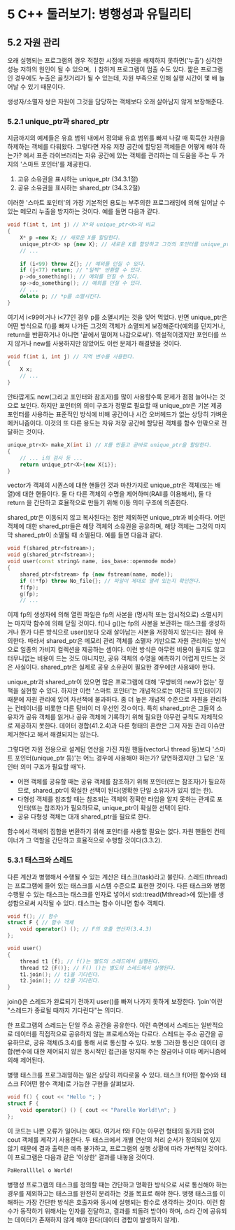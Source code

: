 # 5 C++ 둘러보기: 병행성과 유틸리티

## 5.2 자원 관리
오래 실행되는 프로그램의 경우 적절한 시점에 자원을 해제하지 못하면('누출') 심각한 성능 저하의 원인이 될 수 있으며, ㅣ참하게 프로그램이 멈출 수도 있다. 짧은 프로그램인 경우에도 누출은 골칫거리가 될 수 있는데, 자원 부족으로 인해 실행 시간이 몇 배 늘어날 수 있기 때문이다.

생성자/소멸자 쌍은 자원이 그것을 담당하는 객체보다 오래 살아남지 않게 보장해준다.

### 5.2.1 unique_ptr과 shared_ptr
지금까지의 예제들은 유효 범위 내에서 정의돼 유효 범위를 빠져 나갈 때 획득한 자원을 하제하는 객체를 다뤄왔다. 그렇다면 자유 저장 공간에 할당된 객체들은 어떻게 해야 하는가? <memory>에서 표준 라이브러리는 자유 공간에 있는 객체를 관리하는 데 도움을 주는 두 가지의 '스마트 포인터'를 제공한다.

1. 고유 소유권을 표시하는 unique_ptr (34.3.1절)
2. 공유 소유권을 표시하는 shared_ptr (34.3.2절)

이러한 '스마트 포인터'의 가장 기본적인 용도는 부주의한 프로그래밍에 의해 일어날 수 있는 메모리 누출을 방지하는 것이다. 예를 들면 다음과 같다.
```C++
void f(int t, int j) // X*와 unique_ptr<X>의 비교
{
    X* p =new X; // 새로운 X를 할당한다.
    unique_ptr<X> sp {new X}; // 새로운 X를 할당하고 그것의 포인터를 unique_ptr에 넣는다.
    // ...
    
    if (i<99) throw Z{}; // 예외를 던질 수 있다.
    if (j<77) return; // "일찍" 반환할 수 있다.
    p->do_something(); // 예외를 던질 수 있다.
    sp->do_something(); // 예외를 던질 수 있다.
    // ...
    delete p; // *p를 소멸시킨다.
}
```
여기서 i<99이거나 i<77인 경우 p를 소멸시키는 것을 잊어 먹었다. 반면 unique_ptr은 어떤 방식으로 f()를 빠져 나가든 그것의 객체가 소멸되게 보장해준다(예외를 던지거나, return을 반환하거나 아니면 '끝에서 떨어져 나감으로써'). 역설적이겠지만 포인터를 쓰지 않거나 new를 사용하지만 않았어도 이런 문제가 해결됐을 것이다.
```C++
void f(int i, int j) // 지역 변수를 사용한다.
{
    X x;
    // ...
}
```
안타깝게도 new(그리고 포인터와 참조자)를 많이 사용할수록 문제가 점점 늘어나는 것으로 보인다. 하지만 포인터의 의미 구조가 정말로 필요할 때 unique_ptr은 기본 제공 포인터를 사용하는 표준적인 방식에 비해 공간이나 시간 오버헤드가 없는 상당히 가벼운 메커니즘이다. 이것의 또 다른 용도는 자유 저장 공간에 할당된 객체를 함수 안팎으로 전달하는 것이다.
```C++
unique_ptr<X> make_X(int i) // X를 만들고 곧바로 unique_ptr을 할당한다.
{
    // ... i의 검사 등 ...
    return unique_ptr<X>{new X{i}};
}
```
vector가 객체의 시퀀스에 대한 핸들인 것과 마찬가지로 unique_ptr은 객체(또는 배열)에 대한 핸들이다. 둘 다 다른 객체의 수명을 제어하며(RAII를 이용해서), 둘 다 return 을 간단하고 효율적으로 만들기 위해 이동 의미 구조에 의존한다.

shared_ptr은 이동되지 않고 복사된다는 점만 제외하면 unique_ptr과 비슷하다. 어떤 객체에 대한 shared_ptr들은 해당 객체의 소유권을 공유하며, 해당 객체는 그것의 마지막 shared_ptr이 소멸될 때 소멸된다. 예를 들면 다음과 같다.
```C++
void f(shared_ptr<fstream>);
void g(shared_ptr<fstream>);
void user(const string& name, ios_base::openmode mode)
{
    shared_ptr<fstream> fp {new fstream(name, mode)};
    if (!*fp) throw No_file{}; // 파일이 제대로 열려 있는지 확인한다.
    f(fp);
    g(fp);
    // ...
``` 
이제 fp의 생성자에 의해 열린 파일은 fp의 사본을 (명시적 또는 암시적으로) 소멸시키는 마지막 함수에 의해 닫힐 것이다. f()나 g()는 fp의 사본을 보관하는 태스크를 생성하거나 뭔가 다른 방식으로 user()보다 오래 살아남는 사본을 저장하지 않는다는 점에 유의한다. 따라서 shared_ptr은 메모리 관리 객체를 소멸자 기반으로 자원 관리하는 방식으로 일종의 가비지 컬렉션을 제공하는 셈이다. 이런 방식은 아무런 비용이 들지도 않고 터무니없는 비용이 드는 것도 아니지만, 공유 객체의 수명을 예측하기 어렵게 만드는 것은 사실이다. shared_ptr은 실제로 공유 소유권이 필요한 경우에만 사용돼야 한다.

unique_ptr과 shared_ptr이 있으면 많은 프로그램에 대해 '무방비의 new가 없는' 정책을 실현할 수 있다. 하지만 이런 '스마트 포인터'는 개념적으로는 여전히 포인터이기 때문에 자원 관리에 있어 차선책에 불과하다. 좀 더 높은 개념적 수준으로 자원을 관리하는 컨테이너를 비롯한 다른 탕비이 더 우선인 것ㅇ이다. 특히 shared_ptr은 그들의 소유자가 공유 객체를 읽거나 공유 객체에 기록하기 위해 필요한 아무런 규칙도 자체적으로 제공하지 못한다. 데이터 경합(41.2.4)과 다른 형태의 혼란은 그저 자원 관리 이슈만 제거한다고 해서 해결되지는 않는다.

그렇다면 자원 전용으로 설계된 연산을 가진 자원 핸들(vector나 thread 등)보다 '스마트 포인터(unique_ptr 등)'는 어느 경우에 사용해야 하는가? 당연하겠지만 그 답은 '포인터 의미 구조가 필요할 때'다.

- 어떤 객체를 공유할 때는 공유 객체를 참조하기 위해 포인터(또는 참조자)가 필요하므로, shared_ptr이 확실한 선택이 된다(명확한 단일 소유자가 있지 않는 한).
- 다형성 객체를 참조할 때는 참조되는 객체의 정확한 타입을 알지 못하는 관계로 포인터(또는 참조자)가 필요하므로, unique_ptr이 확실한 선택이 된다.
- 공유 다형성 객체는 대개 shared_ptr을 필요로 한다.

함수에서 객체의 집합을 변환하기 위해 포인터를 사용할 필요는 없다. 자원 핸들인 컨테이너가 그 역할을 간단하고 효율적으로 수행할 것이다(3.3.2).

### 5.3.1 태스크와 스레드
다른 계산과 병행해서 수행될 수 있는 계산은 태스크(task)라고 불린다. 스레드(thread)는 프로그램에 들어 있는 태스크를 시스템 수준으로 표현한 것이다. 다른 태스크와 병행 수행될 수 있는 태스크는 태스크를 인자로 넣어서 std::tread(Mthread>에 있는)를 생성함으로써 시작될 수 있다. 태스크는 함수 아니면 함수 객체다.
```C++
void f(); // 함수
struct F { // 함수 객체
    void operator() (); // F의 호출 연산자(3.4.3)
};

void user()
{
    thread t1 {f}; // f()는 별도의 스레드에서 실행된다.
    thread t2 {F()}; // F() ()는 별도의 스레드에서 실행된다.
    t1.join(); // t1을 기다린다.
    t2.join(); // t2를 기다린다.
}
``` 
join()은 스레드가 완료되기 전까지 user()를 빠져 나가지 못하게 보장한다. 'join'이란 "스레드가 종료될 때까지 기다린다"는 의미다.

한 프로그램의 스레드는 단일 주소 공간을 공유한다. 이런 측면에서 스레드는 일반적으로 데이터를 직접적으로 공유하지 않는 프로세스와는 다르다. 스레드는 주소 공간을 공유하므로, 공유 객체(5.3.4)를 통해 서로 통신할 수 있다. 보통 그러한 통신은 데이터 경합(변수에 대한 제어되지 않은 동시적인 접근)을 방지해 주는 잠금이나 여타 메커니즘에 의해 제어된다.

병행 태스크를 프로그래밍하는 일은 상당히 까다로울 수 있다. 태스크 f(어떤 함수)와 태스크 F(어떤 함수 객체)로 가능한 구현을 살펴보자.
```C++
void f() { cout << "Hello "; }
struct F {
    void operator() () { cout << "Parelle World!\n"; }
};
```
이 코드는 나쁜 오류가 일어나는 예다. 여기서 f와 F()는 아무런 형태의 동기화 없이 cout 객체를 제각기 사용한다. 두 태스크에서 개별 연산의 처리 순서가 정의되어 있지 않기 때문에 결과 출력은 예측 불가하고, 프로그램의 실행 상황에 따라 가변적일 것이다. 이 프로그램은 다음과 같은 '이상한' 결과를 내놓을 것이다.
```bash
PaHerallllel o World!
```
병행성 프로그램의 태스크를 정의할 때는 간단하고 명확한 방식으로 서로 통신해야 하는 경우를 제외하고는 태스크를 완전히 분리하는 것을 목표로 해야 한다. 병행 태스크를 이해하는 가장 간단한 방식은 호출자와 동시에 실행되는 함수로 생각하는 것이다. 이런 함수가 동작하기 위해서는 인자를 전달하고, 결과를 되돌려 받아야 하며, 소라 간에 공유되는 데이터가 존재하지 않게 해야 한다(데이터 경합이 발생하지 않게).
  